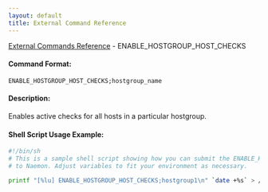 ```yaml
---
layout: default
title: External Command Reference
---
```


<!--
************************************************
* AUTO GENERATED PAGE - USE ./update SCRIPT
************************************************
-->

<span class="glyphicon glyphicon-arrow-up"></span><a href="index.html"> External Commands Reference</a> - ENABLE_HOSTGROUP_HOST_CHECKS<br>

#### Command Format:

`ENABLE_HOSTGROUP_HOST_CHECKS;hostgroup_name`

#### Description:

Enables active checks for all hosts in a particular hostgroup.

#### Shell Script Usage Example:

```sh
#!/bin/sh
# This is a sample shell script showing how you can submit the ENABLE_HOSTGROUP_HOST_CHECKS command
# to Naemon. Adjust variables to fit your environment as necessary.

printf "[%lu] ENABLE_HOSTGROUP_HOST_CHECKS;hostgroup1\n" `date +%s` > /var/lib/naemon/naemon.cmd
```

